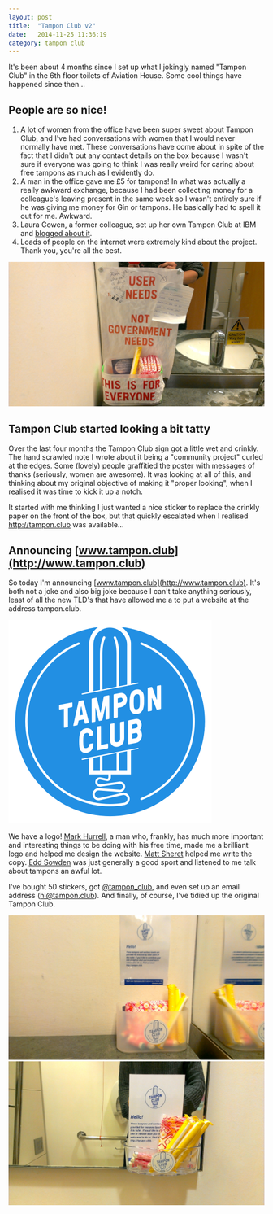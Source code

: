 ```yaml
---
layout: post
title:  "Tampon Club v2"
date:   2014-11-25 11:36:19
category: tampon club
---
```

It's been about 4 months since I set up what I jokingly named "Tampon Club" in the 6th floor toilets of Aviation House. Some cool things have happened since then&hellip;

## People are so nice!

1. A lot of women from the office have been super sweet about Tampon Club, and I've had conversations with women that I would never normally have met. These conversations have come about in spite of the fact that I didn't put any contact details on the box because I wasn't sure if everyone was going to think I was really weird for caring about free tampons as much as I evidently do.
2. A man in the office gave me &pound;5 for tampons! In what was actually a really awkward exchange, because I had been collecting money for a colleague's leaving present in the same week so I wasn't entirely sure if he was giving me money for Gin or tampons. He basically had to spell it out for me. Awkward.
3. Laura Cowen, a former colleague, set up her own Tampon Club at IBM and [blogged about it](http://lauracowen.co.uk/blog/2014/10/17/tampon-club-hursley/).
4. Loads of people on the internet were extremely kind about the project. Thank you, you're all the best.

![Tampon Club looking a bit tatty](/assets/img/tampon_club_crinkled.jpg)

## Tampon Club started looking a bit tatty

Over the last four months the Tampon Club sign got a little wet and crinkly. The hand scrawled note I wrote about it being a "community project" curled at the edges. Some (lovely) people graffitied the poster with messages of thanks (seriously, women are awesome). It was looking at all of this, and thinking about my original objective of making it "proper looking", when I realised it was time to kick it up a notch.

It started with me thinking I just wanted a nice sticker to replace the crinkly paper on the front of the box, but that quickly escalated when I realised http://tampon.club was available&hellip;

## Announcing [www.tampon.club](http://www.tampon.club)
So today I'm announcing [www.tampon.club](http://www.tampon.club). It's both not a joke and also big joke because I can't take anything seriously, least of all the new TLD's that have allowed me a to put a website at the address tampon.club.

![Tampon club logo](/assets/img/logo-inverted.svg)

We have a logo! [Mark Hurrell](http://mhurrell.co.uk/), a man who, frankly, has much more important and interesting things to be doing with his free time, made me a brilliant logo and helped me design the website. [Matt Sheret](http://matthewsheret.com/) helped me write the copy. [Edd Sowden](http://e26.co.uk/) was just generally a good sport and listened to me talk about tampons an awful lot.

I've bought 50 stickers, got [@tampon_club](http://twitter.com/tampon_club), and even set up an email address ([hi@tampon.club](mailto:hi@tampon.club)). And finally, of course, I've tidied up the original Tampon Club.

![New improved Tampon Club](/assets/img/tampon_club_new.jpg)
![New improved Tampon Club in the accessible toilets](/assets/img/accessible_toilets.jpg)
